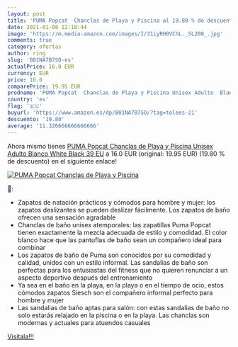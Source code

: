 ```yaml
---
layout: post
title: 'PUMA Popcat  Chanclas de Playa y Piscina al 19.80 % de descuento'
date: 2021-01-08 12:18:44
image: 'https://m.media-amazon.com/images/I/31iyRH0VChL._SL200_.jpg'
comments: true
category: ofertas
author: ring
slug: 'B01NA7B7SO-es'
actualPrice: 16.0 EUR
currency: EUR
price: 16.0
comparePrice: 19.95 EUR
prodname: 'PUMA Popcat  Chanclas de Playa y Piscina Unisex Adulto  Blanco White Black  39 EU'
country: 'es'
flag: '🇪🇸'
buyurl: 'https://www.amazon.es/dp/B01NA7B7SO/?tag=tolees-21'
descuento: '19.80'
average: '11.326666666666666'
---
```


Ahora mismo tienes [PUMA Popcat  Chanclas de Playa y Piscina Unisex Adulto  Blanco White Black  39 EU](https://www.amazon.es/dp/B01NA7B7SO/?tag=tolees-21) a 16.0 EUR (original: 19.95 EUR) (19.80 %  de descuento) en el siguiente enlace!

[![PUMA Popcat  Chanclas de Playa y Piscina](https://m.media-amazon.com/images/I/31iyRH0VChL._SL200_.jpg)](https://www.amazon.es/dp/B01NA7B7SO/?tag=tolees-21)

🔎:

- Zapatos de natación prácticos y cómodos para hombre y mujer: los zapatos deslizantes se pueden deslizar fácilmente. Los zapatos de baño ofrecen una sensación agradable
- Chanclas de baño unisex atemporales: las zapatillas Puma Popcat tienen exactamente la mezcla adecuada de estilo y comodidad. El color blanco hace que las pantuflas de baño sean un compañero ideal para combinar
- Los zapatos de baño de Puma son conocidos por su comodidad y calidad, unidos con un estilo informal. Las sandalias de baño son perfectas para los entusiastas del fitness que no quieren renunciar a un aspecto deportivo después del entrenamiento
- Ya sea en el baño en la playa, en la playa o en el tiempo de ocio, estos cómodos zapatos Siesch son el compañero informal perfecto para hombre y mujer
- Las sandalias de baño aptas para salón: con estas sandalias de baño no solo estarás relajado en la piscina o en la playa. Las chanclas son modernas y actuales para atuendos casuales

[Visítala!!!](https://www.amazon.es/dp/B01NA7B7SO/?tag=tolees-21)
